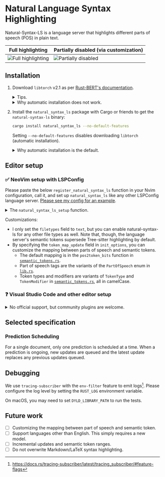 # Natural Language Syntax Highlighting

Natural-Syntax-LS is a language server that highlights different parts of
speech (POS) in plain text.

| Full highlighting                                                                                     | Partially disabled (via customization)                                                                 |
| ----------------------------------------------------------------------------------------------------- | ------------------------------------------------------------------------------------------------------ |
| ![Full highlighting](https://github.com/user-attachments/assets/f8937b78-854b-490a-8962-ea076beea235) | ![Partially disabled](https://github.com/user-attachments/assets/86af4cc1-0db4-4f4e-893e-582b9c91e7a5) |

## Installation

1. Download `libtorch` v2.1 as per
    [Rust-BERT's documentation][download-torch].
    <details><summary>Tips.</summary>

    You can figure out the URL to download `libtorch` [in tch-rs' build
    script](https://github.com/LaurentMazare/tch-rs/blob/5480d6fd4be12e748e0d87555db54a5f6e74edf2/torch-sys/build.rs#L311).
    The `LIBTORCH` variable should be the `torch/` directory.

    </details>
    <details><summary>Why automatic installation does not work.</summary>

    Rust-BERT has an "automatic installation" option that
    uses tch-rs' build script to download `libtorch`.
    However,
    the binary produced this way does not run because that `libtorch` is not on
    `LD_LIBRARY_PATH`.
    Alternatively, you could statically link `libtorch`,
    but that would
    [require you to download `libtorch` yourself][tch-static-linking] anyway.

    </details>
1. Install the `natural_syntax_ls` package with Cargo or friends to
    get the `natural-syntax-ls` binary:

    ```sh
    cargo install natural_syntax_ls --no-default-features
    ```

    Setting `--no-default-features` disables downloading `libtorch`
    (automatic installation).

    <details><summary>Why automatic installation is the default.</summary>

    Because otherwise it would be a pain to run the continuous integration.

    </details>

## Editor setup

### ✅ NeoVim setup with LSPConfig

Please paste the below `register_natural_syntax_ls` function in
your Nvim configuration, call it,
and set up `natural_syntax_ls` like any other LSPConfig language server.
[Please see my config for an
example](https://github.com/SichangHe/.config/blob/a01e81bb84dd24ef350882e912d56feb1c3ef9db/nvim/lua/plugins/lsp.lua#L257).

<details><summary>The <code>natural_syntax_ls_setup</code> function.</summary>

```lua
local function natural_syntax_ls_setup(capabilities)
    require('lspconfig.configs').natural_syntax_ls = {
        default_config = {
            cmd = { 'natural-syntax-ls' },
            filetypes = { 'text' },
            single_file_support = true,
        },
        docs = {
            description = [[The Natural Syntax Language Server for highlighting parts of speech.]],
        },
    }
end
```

You can customize by setting `init_options` when calling the setup function:

```lua
require('lspconfig')['natural_syntax_ls'].setup {
    init_options = {
        token_map_update = { -- Customize your POS-token mapping here. E.g.:
            -- Disable coordinating conjunctions highlighting.
            CC = vim.NIL, -- `nil` does not work because it gets ignored.
            -- Highlight wh-determiners as enum members without any modifiers.
            WDT = { type = "enumMember" },
            -- Highlight determiners as read-only classes.
            DT = { type = "class", modifiers = { "readonly" } },
        },
    },
}
```

</details>

Customizations:

- I only set the `filetypes` field to `text`,
    but you can enable natural-syntax-ls for any other file types as well.
    Note that, though,
    the language server's semantic tokens supersede Tree-sitter highlighting by
    default.
- By specifying the `token_map_update` field in `init_options`,
    you can customize the mapping between parts of speech and semantic tokens.
    - The default mapping is in the `pos2token_bits` function in
        [`semantic_tokens.rs`][semantic_tokens.rs].
    - Part of speech tags are the variants of the `PartOfSpeech` enum in
        [`lib.rs`](https://github.com/SichangHe/natural_syntax/blob/main/src/lib.rs).
    - Token types and modifiers are variants of `TokenType` and
        `TokenModifier` in [`semantic_tokens.rs`][semantic_tokens.rs],
        all in camelCase.

### ❓ Visual Studio Code and other editor setup

<details>
<summary>No official support, but community plugins are welcome.</summary>

I do not currently use VSCode and these other editors,
so I do not wish to maintain plugins for them.

However,
it should be straightforward to implement plugins for them since
Natural-Syntax-LS implements the Language Server Protocol (LSP).
So,
please feel free to make a plugin yourself and create an issue for me to
link it here.

</details>

## Selected specification

### Prediction Scheduling

For a single document, only one prediction is scheduled at a time.
When a prediction is ongoing,
new updates are queued and
the latest update replaces any previous updates queued.

## Debugging

We use `tracing-subscriber` with the `env-filter` feature to
emit logs[^tracing-env-filter].
Please configure the log level by setting the `RUST_LOG` environment variable.

On macOS, you may need to set `DYLD_LIBRARY_PATH` to run the tests.

## Future work

- [ ] Customizing the mapping between part of speech and semantic token.
- [ ] Support languages other than English. This simply requires a new model.
- [ ] Incremental updates and semantic token ranges.
- [ ] Do not overwrite Markdown/LaTeX syntax highlighting.

[^tracing-env-filter]: <https://docs.rs/tracing-subscriber/latest/tracing_subscriber/#feature-flags>

[download-torch]: https://docs.rs/rust-bert/0.22.0/rust_bert/#manual-installation-recommended
[semantic_tokens.rs]: https://github.com/SichangHe/natural_syntax/blob/main/natural_syntax_ls/src/semantic_tokens.rs
[tch-static-linking]: https://github.com/LaurentMazare/tch-rs/tree/v2.1?tab=readme-ov-file#static-linking
